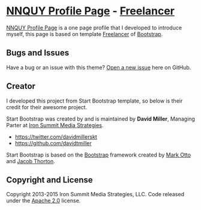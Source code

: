 # [NNQUY Profile Page](http://nnquy.github.io/profile/) - [Freelancer](https://www.freelancer.com/u/nnquy.html)

[NNQUY Profile Page](http://nnquy.github.io/profile/) is a one page profile that I developed to introduce myself, this page is based on template [Freelancer](http://startbootstrap.com/template-overviews/freelancer/) of [Bootstrap](http://getbootstrap.com/).

## Bugs and Issues

Have a bug or an issue with this theme? [Open a new issue](https://github.com/nnquy/profile/issues) here on GitHub.

## Creator

I developed this project from Start Bootstrap template, so below is their credit for their awesome project.

Start Bootstrap was created by and is maintained by **David Miller**, Managing Parter at [Iron Summit Media Strategies](http://www.ironsummitmedia.com/).

* https://twitter.com/davidmillerskt
* https://github.com/davidtmiller

Start Bootstrap is based on the [Bootstrap](http://getbootstrap.com/) framework created by [Mark Otto](https://twitter.com/mdo) and [Jacob Thorton](https://twitter.com/fat).

## Copyright and License

Copyright 2013-2015 Iron Summit Media Strategies, LLC. Code released under the [Apache 2.0](https://github.com/IronSummitMedia/startbootstrap-freelancer/blob/gh-pages/LICENSE) license.